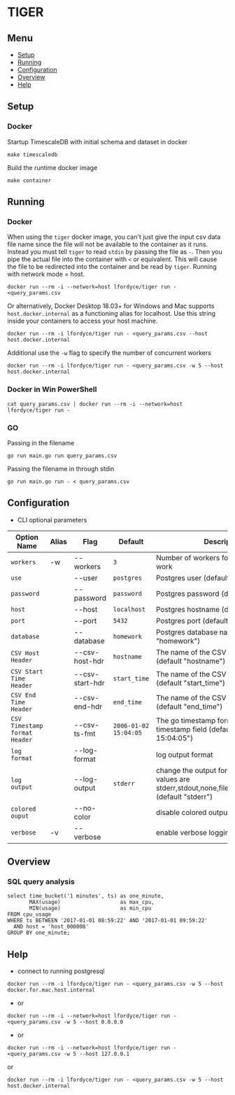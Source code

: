 # TIGER

Menu
----

- [Setup](#setup)
- [Running](#running)
- [Configuration](#configuration)
- [Overview](#overview)
- [Help](#help)

Setup
--------

### Docker

Startup TimescaleDB with initial schema and dataset in docker

```shell
make timescaledb
```

Build the runtime docker image

```shell
make container
```

Running
--------

### Docker

When using the `tiger` docker image, you can't just give the input csv data file name since the file will not be
available to the container as it runs. Instead you must tell `tiger` to read `stdin` by passing the file as `-`. Then
you pipe the actual file into the container with `<` or equivalent. This will cause the file to be redirected into the
container and be read by `tiger`.
Running with network mode = host.

```shell
docker run --rm -i --network=host lfordyce/tiger run - <query_params.csv
```

Or alternatively, Docker Desktop 18.03+ for Windows and Mac supports `host.docker.internal` as a functioning alias for
localhost. Use this string inside your containers to access your host machine.

```shell
docker run --rm -i lfordyce/tiger run - <query_params.csv --host host.docker.internal
```

Additional use the `-w` flag to specify the number of concurrent workers

```shell
docker run --rm -i lfordyce/tiger run - <query_params.csv -w 5 --host host.docker.internal
```

### Docker in Win PowerShell

```shell
cat query_params.csv | docker run --rm -i --network=host lfordyce/tiger run -
```

### GO

Passing in the filename

```shell
go run main.go run query_params.csv
```

Passing the filename in through stdin

```shell
go run main.go run - < query_params.csv
```

Configuration
--------

- CLI optional parameters

|Option Name|Alias|Flag|Default|Description|
|-------------------------------|--|-------------------|----------------|-------------------------------------------------|
|`workers`                      |-w|--workers           |`3`            |Number of workers for concurrency work|
|`use`                          |  |--user              |`postgres`     |Postgres user (default "postgres")|
|`password`                     |  |--password          |`password`     |Postgres password (default "password")|
|`host`                         |  |--host              |`localhost`    |Postgres hostname (default "localhost")|
|`port`                         |  |--port              |`5432`         |Postgres port (default 5432)|
|`database`                     |  |--database          |`homework`     |Postgres database name (default "homework")|
|`CSV Host Header`              |  |--csv-host-hdr      |`hostname`     |The name of the CSV host id field (default "hostname")|
|`CSV Start Time Header`        |  |--csv-start-hdr     |`start_time`   |The name of the CSV start time field (default "start_time")|
|`CSV End Time Header`          |  |--csv-end-hdr       |`end_time`     |The name of the CSV end time field (default "end_time")|
|`CSV Timestamp format Header`  |  |--csv-ts-fmt        |`2006-01-02 15:04:05` |The go timestamp format of the CSV timestamp field (default "2006-01-02 15:04:05")|
|`log format`                   |  |--log-format        |                |log output format|
|`log output`                   |  |--log-output        |`stderr`        |change the output for tiger logs, possible values are stderr,stdout,none,file[=./path.fileformat] (default "stderr")|
|`colored ouput`                |  |--no-color          |                |disable colored output|
|`verbose`                      |-v|--verbose           |                |enable verbose logging|

Overview
--------

### SQL query analysis

```postgresql
select time_bucket('1 minutes', ts) as one_minute,
       MAX(usage)                   as max_cpu,
       MIN(usage)                   as min_cpu
FROM cpu_usage
WHERE ts BETWEEN '2017-01-01 08:59:22' AND '2017-01-01 09:59:22'
  AND host = 'host_000008'
GROUP BY one_minute;
```

Help
--------

* connect to running postgresql

```shell
docker run --rm -i lfordyce/tiger run - <query_params.csv -w 5 --host docker.for.mac.host.internal
```

* or

```shell
docker run --rm -i --network=host lfordyce/tiger run - <query_params.csv -w 5 --host 0.0.0.0
```

* or

```shell
docker run --rm -i --network=host lfordyce/tiger run - <query_params.csv -w 5 --host 127.0.0.1
```

or

```shell
docker run --rm -i lfordyce/tiger run - <query_params.csv -w 5 --host host.docker.internal
```